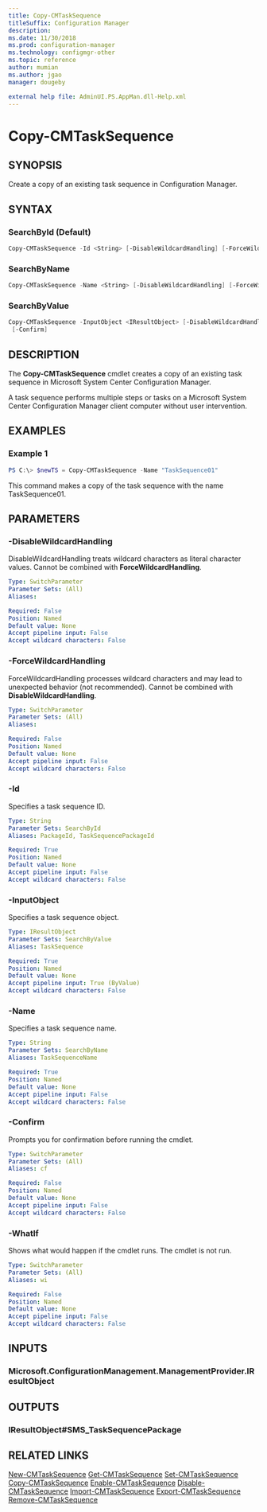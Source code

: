 ```yaml
---
title: Copy-CMTaskSequence
titleSuffix: Configuration Manager
description: 
ms.date: 11/30/2018
ms.prod: configuration-manager
ms.technology: configmgr-other
ms.topic: reference
author: mumian
ms.author: jgao
manager: dougeby

external help file: AdminUI.PS.AppMan.dll-Help.xml
---
```


# Copy-CMTaskSequence

## SYNOPSIS

Create a copy of an existing task sequence in Configuration Manager.

## SYNTAX

### SearchById (Default)

```powershell
Copy-CMTaskSequence -Id <String> [-DisableWildcardHandling] [-ForceWildcardHandling] [-WhatIf] [-Confirm]
```

### SearchByName

```powershell
Copy-CMTaskSequence -Name <String> [-DisableWildcardHandling] [-ForceWildcardHandling] [-WhatIf] [-Confirm]
```

### SearchByValue

```powershell
Copy-CMTaskSequence -InputObject <IResultObject> [-DisableWildcardHandling] [-ForceWildcardHandling] [-WhatIf]
 [-Confirm]
```

## DESCRIPTION

The **Copy-CMTaskSequence** cmdlet creates a copy of an existing task sequence in Microsoft System Center Configuration Manager.

A task sequence performs multiple steps or tasks on a Microsoft System Center Configuration Manager client computer without user intervention.

## EXAMPLES

### Example 1

```powershell
PS C:\> $newTS = Copy-CMTaskSequence -Name "TaskSequence01"
```

This command makes a copy of the task sequence with the name TaskSequence01.

## PARAMETERS

### -DisableWildcardHandling

DisableWildcardHandling treats wildcard characters as literal character values. Cannot be combined with **ForceWildcardHandling**.

```yaml
Type: SwitchParameter
Parameter Sets: (All)
Aliases:

Required: False
Position: Named
Default value: None
Accept pipeline input: False
Accept wildcard characters: False
```

### -ForceWildcardHandling

ForceWildcardHandling processes wildcard characters and may lead to unexpected behavior (not recommended). Cannot be combined with **DisableWildcardHandling**.

```yaml
Type: SwitchParameter
Parameter Sets: (All)
Aliases:

Required: False
Position: Named
Default value: None
Accept pipeline input: False
Accept wildcard characters: False
```

### -Id

Specifies a task sequence ID.

```yaml
Type: String
Parameter Sets: SearchById
Aliases: PackageId, TaskSequencePackageId

Required: True
Position: Named
Default value: None
Accept pipeline input: False
Accept wildcard characters: False
```

### -InputObject

Specifies a task sequence object.

```yaml
Type: IResultObject
Parameter Sets: SearchByValue
Aliases: TaskSequence

Required: True
Position: Named
Default value: None
Accept pipeline input: True (ByValue)
Accept wildcard characters: False
```

### -Name

Specifies a task sequence name.

```yaml
Type: String
Parameter Sets: SearchByName
Aliases: TaskSequenceName

Required: True
Position: Named
Default value: None
Accept pipeline input: False
Accept wildcard characters: False
```

### -Confirm

Prompts you for confirmation before running the cmdlet.

```yaml
Type: SwitchParameter
Parameter Sets: (All)
Aliases: cf

Required: False
Position: Named
Default value: None
Accept pipeline input: False
Accept wildcard characters: False
```

### -WhatIf

Shows what would happen if the cmdlet runs.
The cmdlet is not run.

```yaml
Type: SwitchParameter
Parameter Sets: (All)
Aliases: wi

Required: False
Position: Named
Default value: None
Accept pipeline input: False
Accept wildcard characters: False
```

## INPUTS

### Microsoft.ConfigurationManagement.ManagementProvider.IResultObject

## OUTPUTS

### IResultObject#SMS_TaskSequencePackage

## RELATED LINKS

[New-CMTaskSequence](Net-CMTaskSequence.md)
[Get-CMTaskSequence](Get-CMTaskSequence.md)
[Set-CMTaskSequence](Set-CMTaskSequence.md)
[Copy-CMTaskSequence](Copy-CMTaskSequence.md)
[Enable-CMTaskSequence](Enable-CMTaskSequence.md)
[Disable-CMTaskSequence](Disable-CMTaskSequence.md)
[Import-CMTaskSequence](Import-CMTaskSequence.md)
[Export-CMTaskSequence](Export-CMTaskSequence.md)
[Remove-CMTaskSequence](Remove-CMTaskSequence.md)
